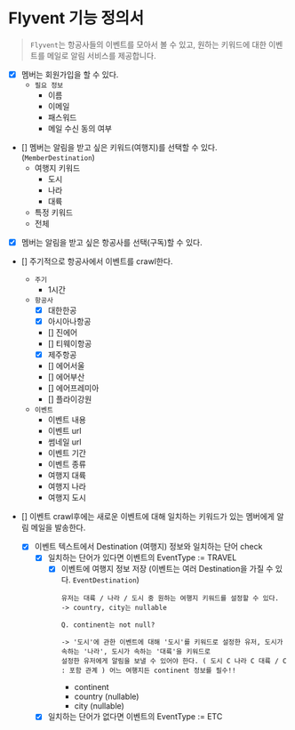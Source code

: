 # Flyvent 기능 정의서

> `Flyvent`는 항공사들의 이벤트를 모아서 볼 수 있고, 원하는 키워드에 대한 이벤트를 메일로 알림 서비스를 제공합니다.
- [x] 멤버는 회원가입을 할 수 있다.
  - `필요 정보`
    - 이름
    - 이메일
    - 패스워드
    - 메일 수신 동의 여부
- [] 멤버는 알림을 받고 싶은 키워드(여행지)를 선택할 수 있다. (`MemberDestination`)
  - 여행지 키워드
    - 도시
    - 나라
    - 대륙
  - 특정 키워드
  - 전체
- [x] 멤버는 알림을 받고 싶은 항공사를 선택(구독)할 수 있다.
- [] 주기적으로 항공사에서 이벤트를 crawl한다.
  - `주기`
    - 1시간
  - `항공사`
    - [x] 대한한공
    - [x] 아시아나항공
    - [] 진에어
    - [] 티웨이항공
    - [x] 제주항공
    - [] 에어서울
    - [] 에어부산
    - [] 에어프레미아
    - [] 플라이강원
  - `이벤트`
    - 이벤트 내용
    - 이벤트 url
    - 썸네일 url
    - 이벤트 기간
    - 이벤트 종류
    - 여행지 대륙
    - 여행지 나라
    - 여행지 도시

- [] 이벤트 crawl후에는 새로운 이벤트에 대해 일치하는 키워드가 있는 멤버에게 알림 메일을 발송한다.
  - [x] 이벤트 텍스트에서 Destination (여행지) 정보와 일치하는 단어 check
    - [x] 일치하는 단어가 있다면 이벤트의 EventType := TRAVEL
      - [x] 이벤트에 여행지 정보 저장 (이벤트는 여러 Destination을 가질 수 있다. `EventDestination`)
        ```
        유저는 대륙 / 나라 / 도시 중 원하는 여행지 키워드를 설정할 수 있다.
        -> country, city는 nullable
        
        Q. continent는 not null?
        
        -> '도시'에 관한 이벤트에 대해 '도시'를 키워드로 설정한 유저, 도시가 속하는 '나라', 도시가 속하는 '대륙'을 키워드로
        설정한 유저에게 알림을 보낼 수 있어야 한다. ( 도시 C 나라 C 대륙 / C : 포함 관계 ) 어느 여행지든 continent 정보를 필수!! 
        ```
        - continent
        - country (nullable)
        - city (nullable)
      
    - [x] 일치하는 단어가 없다면 이벤트의 EventType := ETC